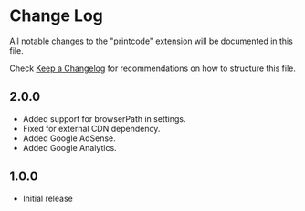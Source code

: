 # Change Log
All notable changes to the "printcode" extension will be documented in this file.

Check [Keep a Changelog](http://keepachangelog.com/) for recommendations on how to structure this file.

## 2.0.0

- Added support for browserPath in settings.
- Fixed for external CDN dependency.
- Added Google AdSense.
- Added Google Analytics.

## 1.0.0
- Initial release